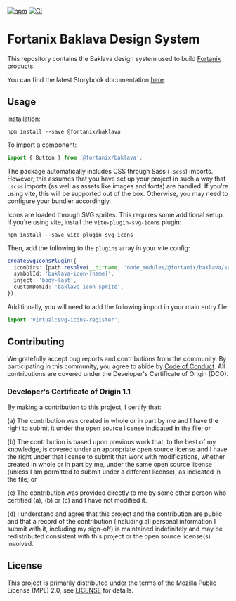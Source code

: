 
[![npm](https://img.shields.io/npm/v/@fortanix/baklava.svg?style=flat)](https://www.npmjs.com/package/@fortanix/baklava)
[![CI](https://github.com/fortanix/baklava/actions/workflows/ci.yaml/badge.svg)](https://github.com/fortanix/baklava/actions)

# Fortanix Baklava Design System

This repository contains the Baklava design system used to build [Fortanix](https://fortanix.com) products.

You can find the latest Storybook documentation [here](https://fortanix.github.io/baklava).


## Usage

Installation:

```console
npm install --save @fortanix/baklava
```

To import a component:

```typescript
import { Button } from '@fortanix/baklava';
```

The package automatically includes CSS through Sass (`.scss`) imports. However, this assumes that you have set up your
project in such a way that `.scss` imports (as well as assets like images and fonts) are handled. If you're using vite,
this will be supported out of the box. Otherwise, you may need to configure your bundler accordingly.

Icons are loaded through SVG sprites. This requires some additional setup. If you're using vite, install the
`vite-plugin-svg-icons` plugin:

```console
npm install --save vite-plugin-svg-icons
```

Then, add the following to the `plugins` array in your vite config:

```typescript
createSvgIconsPlugin({
  iconDirs: [path.resolve(__dirname, 'node_modules/@fortanix/baklava/src/assets/icons')],
  symbolId: 'baklava-icon-[name]',
  inject: 'body-last',
  customDomId: 'baklava-icon-sprite',
}),
```

Additionally, you will need to add the following import in your main entry file:

```typescript
import 'virtual:svg-icons-register';
```


## Contributing

We gratefully accept bug reports and contributions from the community.
By participating in this community, you agree to abide by [Code of Conduct](./CODE_OF_CONDUCT.md).
All contributions are covered under the Developer's Certificate of Origin (DCO).

### Developer's Certificate of Origin 1.1

By making a contribution to this project, I certify that:

(a) The contribution was created in whole or in part by me and I
have the right to submit it under the open source license
indicated in the file; or

(b) The contribution is based upon previous work that, to the best
of my knowledge, is covered under an appropriate open source
license and I have the right under that license to submit that
work with modifications, whether created in whole or in part
by me, under the same open source license (unless I am
permitted to submit under a different license), as indicated
in the file; or

(c) The contribution was provided directly to me by some other
person who certified (a), (b) or (c) and I have not modified
it.

(d) I understand and agree that this project and the contribution
are public and that a record of the contribution (including all
personal information I submit with it, including my sign-off) is
maintained indefinitely and may be redistributed consistent with
this project or the open source license(s) involved.

## License

This project is primarily distributed under the terms of the Mozilla Public License (MPL) 2.0, see [LICENSE](./LICENSE) for details.
